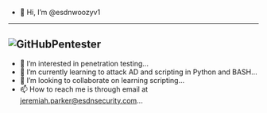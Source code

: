 - 👋 Hi, I’m @esdnwoozyv1
---
![GitHubPentester](https://user-images.githubusercontent.com/72991938/140967845-375fd1f3-2d7a-4c93-b090-c4658013a5b7.png)
---
- 👀 I’m interested in penetration testing...
- 🌱 I’m currently learning to attack AD and scripting in Python and BASH...
- 💞️ I’m looking to collaborate on learning scripting...
- 📫 How to reach me is through email at jeremiah.parker@esdnsecurity.com...

<!---
esdnwoozyv1/esdnwoozyv1 is a ✨ special ✨ repository because its `README.md` (this file) appears on your GitHub profile.
You can click the Preview link to take a look at your changes.
--->
